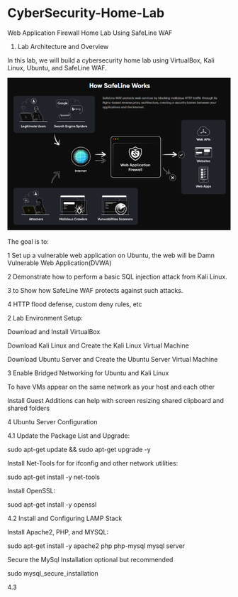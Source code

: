 # CyberSecurity-Home-Lab
Web Application Firewall Home Lab Using SafeLine WAF

1. Lab Architecture and Overview

In this lab, we will build a cybersecurity home lab using VirtualBox, Kali Linux,
Ubuntu, and SafeLine WAF.

![image alt](https://github.com/Teddy-hub-oss/CyberSecurity-Home-Lab/blob/fbbc94de816f74d861977db5ebb81222d62e7fc6/img.png)

The goal is to:

1 Set up a vulnerable web application on Ubuntu, the web will be Damn Vulnerable Web Application(DVWA)

2 Demonstrate how to perform a basic SQL injection attack from Kali Linux.

3 to Show how SafeLine WAF protects against such attacks.

4 HTTP flood defense, custom deny rules, etc




2 Lab Environment Setup: 

 Download and Install VirtualBox
 
  Download Kali Linux and Create the Kali Linux Virtual Machine
  
 Download Ubuntu Server and Create the Ubuntu Server Virtual Machine 


3 Enable Bridged Networking for Ubuntu and Kali Linux

To have VMs appear on the same network as your host and each other 

 Install Guest Additions can help with screen resizing shared clipboard and shared folders


4 Ubuntu Server Configuration 

4.1 Update the Package List and Upgrade:

sudo apt-get update && sudo apt-get upgrade -y

Install Net-Tools for for ifconfig and other network utilities:

sudo apt-get install -y net-tools 

Install OpenSSL:

suod apt-get install -y openssl

4.2 Install and Configuring LAMP Stack

Install Apache2, PHP, and MYSQL:

sudo apt-get install -y apache2 php php-mysql mysql server

Secure the MySql Installation optional but recommended

sudo mysql_secure_installation

4.3 
